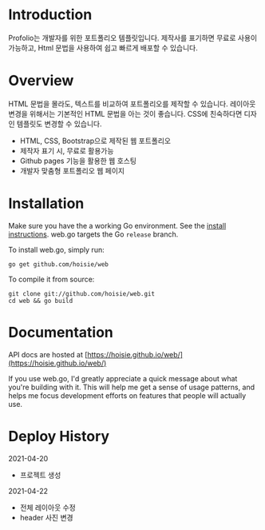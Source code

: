 # Introduction

Profolio는 개발자를 위한 포트폴리오 템플릿입니다. 제작사를 표기하면 무료로 사용이 가능하고, Html 문법을 사용하여 쉽고 빠르게 배포할 수 있습니다.

# **Overview**

HTML 문법을 몰라도, 텍스트를 비교하여 포트폴리오를 제작할 수 있습니다. 레이아웃 변경을 위해서는 기본적인 HTML 문법을 아는 것이 좋습니다. CSS에 친숙하다면 디자인 템플릿도 변경할 수 있습니다.

- HTML, CSS, Bootstrap으로 제작된 웹 포트폴리오
- 제작자 표기 시, 무료로 활용가능
- Github pages 기능을 활용한 웹 호스팅
- 개발자 맞춤형 포트폴리오 웹 페이지

# Installation

Make sure you have the a working Go environment. See the [install instructions](http://golang.org/doc/install.html). web.go targets the Go `release` branch.

To install web.go, simply run:

```
go get github.com/hoisie/web

```

To compile it from source:

```
git clone git://github.com/hoisie/web.git
cd web && go build

```

# **Documentation**

API docs are hosted at [https://hoisie.github.io/web/](https://hoisie.github.io/web/)

If you use web.go, I'd greatly appreciate a quick message about what you're building with it. This will help me get a sense of usage patterns, and helps me focus development efforts on features that people will actually use.

# Deploy History

2021-04-20

- 프로젝트 생성

2021-04-22

- 전체 레이아웃 수정
- header 사진 변경
